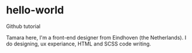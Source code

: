 # hello-world
Github tutorial

Tamara here, I'm a front-end designer from Eindhoven (the Netherlands).
I do designing, ux experiance, HTML and SCSS code writing.

